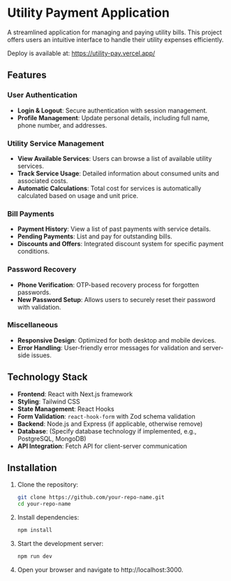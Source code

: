 # Utility Payment Application

A streamlined application for managing and paying utility bills. This project offers users an intuitive interface to handle their utility expenses efficiently.

Deploy is available at: https://utility-pay.vercel.app/

## Features

### User Authentication

- **Login & Logout**: Secure authentication with session management.
- **Profile Management**: Update personal details, including full name, phone number, and addresses.

### Utility Service Management

- **View Available Services**: Users can browse a list of available utility services.
- **Track Service Usage**: Detailed information about consumed units and associated costs.
- **Automatic Calculations**: Total cost for services is automatically calculated based on usage and unit price.

### Bill Payments

- **Payment History**: View a list of past payments with service details.
- **Pending Payments**: List and pay for outstanding bills.
- **Discounts and Offers**: Integrated discount system for specific payment conditions.

### Password Recovery

- **Phone Verification**: OTP-based recovery process for forgotten passwords.
- **New Password Setup**: Allows users to securely reset their password with validation.

### Miscellaneous

- **Responsive Design**: Optimized for both desktop and mobile devices.
- **Error Handling**: User-friendly error messages for validation and server-side issues.

## Technology Stack

- **Frontend**: React with Next.js framework
- **Styling**: Tailwind CSS
- **State Management**: React Hooks
- **Form Validation**: `react-hook-form` with Zod schema validation
- **Backend**: Node.js and Express (if applicable, otherwise remove)
- **Database**: (Specify database technology if implemented, e.g., PostgreSQL, MongoDB)
- **API Integration**: Fetch API for client-server communication

## Installation

1. Clone the repository:
   ```bash
   git clone https://github.com/your-repo-name.git
   cd your-repo-name
   ```
2. Install dependencies:
   ```bash
   npm install
   ```
3. Start the development server:
   ```bash
   npm run dev
   ```
4. Open your browser and navigate to http://localhost:3000.
